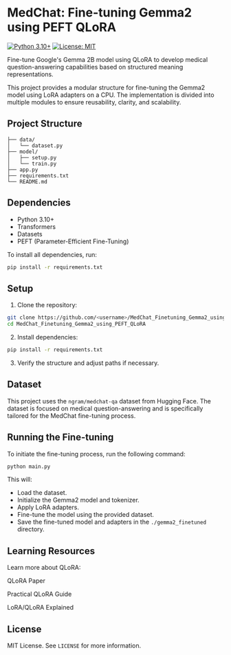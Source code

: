 # MedChat: Fine-tuning Gemma2 using PEFT QLoRA

[![Python 3.10+](https://img.shields.io/badge/python-3.10%2B-blue)](https://www.python.org/)
[![License: MIT](https://img.shields.io/badge/License-MIT-yellow.svg)](https://opensource.org/licenses/MIT)

Fine-tune Google's Gemma 2B model using QLoRA to develop medical question-answering capabilities based on structured meaning representations.

This project provides a modular structure for fine-tuning the Gemma2 model using LoRA adapters on a CPU. The implementation is divided into multiple modules to ensure reusability, clarity, and scalability.

## Project Structure

```
├── data/
│   └── dataset.py
├── model/
│   ├── setup.py
│   └── train.py
├── app.py
├── requirements.txt
└── README.md
```

## Dependencies

* Python 3.10+
* Transformers
* Datasets
* PEFT (Parameter-Efficient Fine-Tuning)

To install all dependencies, run:

```bash
pip install -r requirements.txt
```

## Setup

1. Clone the repository:

```bash
git clone https://github.com/<username>/MedChat_Finetuning_Gemma2_using_PEFT_QLoRA.git
cd MedChat_Finetuning_Gemma2_using_PEFT_QLoRA
```

2. Install dependencies:

```bash
pip install -r requirements.txt
```

3. Verify the structure and adjust paths if necessary.

## Dataset

This project uses the `ngram/medchat-qa` dataset from Hugging Face. The dataset is focused on medical question-answering and is specifically tailored for the MedChat fine-tuning process.

## Running the Fine-tuning

To initiate the fine-tuning process, run the following command:

```bash
python main.py
```

This will:

* Load the dataset.
* Initialize the Gemma2 model and tokenizer.
* Apply LoRA adapters.
* Fine-tune the model using the provided dataset.
* Save the fine-tuned model and adapters in the `./gemma2_finetuned` directory.

## Learning Resources

Learn more about QLoRA:

QLoRA Paper

Practical QLoRA Guide

LoRA/QLoRA Explained

## License

MIT License. See `LICENSE` for more information.
